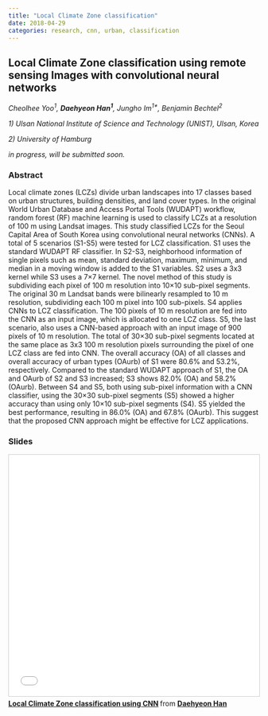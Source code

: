 ```yaml
---
title: "Local Climate Zone classification"
date: 2018-04-29
categories: research, cnn, urban, classification
---
```

## Local Climate Zone classification using remote sensing Images with convolutional neural networks

*Cheolhee Yoo<sup>1</sup>, **Daehyeon Han<sup>1</sup>**, Jungho Im<sup>1\*</sup>, Benjamin Bechtel<sup>2</sup>*

*1) Ulsan National Institute of Science and Technology (UNIST), Ulsan, Korea*

*2) University of Hamburg*

*in progress, will be submitted soon.*

### Abstract

  Local climate zones (LCZs) divide urban landscapes into 17 classes based on urban structures, building densities, and land cover types. In the original World Urban Database and Access Portal Tools (WUDAPT) workflow, random forest (RF) machine learning is used to classify LCZs at a resolution of 100 m using Landsat images. This study classified LCZs for the Seoul Capital Area of South Korea using convolutional neural networks (CNNs). A total of 5 scenarios (S1-S5) were tested for LCZ classification. S1 uses the standard WUDAPT RF classifier. In S2-S3, neighborhood information of single pixels such as mean, standard deviation, maximum, minimum, and median in a moving window is added to the S1 variables. S2 uses a 3x3 kernel while S3 uses a 7×7 kernel. The novel method of this study is subdividing each pixel of 100 m resolution into 10×10 sub-pixel segments. The original 30 m Landsat bands were bilinearly resampled to 10 m resolution, subdividing each 100 m pixel into 100 sub-pixels. S4 applies CNNs to LCZ classification. The 100 pixels of 10 m resolution are fed into the CNN as an input image, which is allocated to one LCZ class. S5, the last scenario, also uses a CNN-based approach with an input image of 900 pixels of 10 m resolution. The total of 30×30 sub-pixel segments located at the same place as 3x3 100 m resolution pixels surrounding the pixel of one LCZ class are fed into CNN. The overall accuracy (OA) of all classes and overall accuracy of urban types (OAurb) of S1 were 80.6% and 53.2%, respectively. Compared to the standard WUDAPT approach of S1, the OA and OAurb of S2 and S3 increased; S3 shows 82.0% (OA) and 58.2% (OAurb). Between S4 and S5, both using sub-pixel information with a CNN classifier, using the 30×30 sub-pixel segments (S5) showed a higher accuracy than using only 10×10 sub-pixel segments (S4). S5 yielded the best performance, resulting in 86.0% (OA) and 67.8% (OAurb). This suggest that the proposed CNN approach might be effective for LCZ applications.


### Slides
<iframe src="//www.slideshare.net/slideshow/embed_code/key/MGaqurQY1rZlJp" width="595" height="485" frameborder="0" marginwidth="0" marginheight="0" scrolling="no" style="border:1px solid #CCC; border-width:1px; margin-bottom:5px; max-width: 100%;" allowfullscreen> </iframe> <div style="margin-bottom:5px"> <strong> <a href="//www.slideshare.net/wyinatall/local-climate-zone-classification-using-cnn-95571452" title="Local Climate Zone classification using CNN" target="_blank">Local Climate Zone classification using CNN</a> </strong> from <strong><a href="//www.slideshare.net/wyinatall" target="_blank">Daehyeon Han</a></strong> </div>